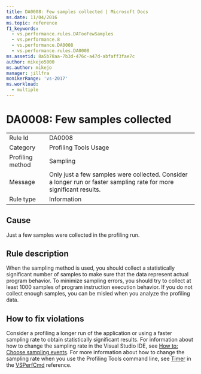 ```yaml
---
title: DA0008: Few samples collected | Microsoft Docs
ms.date: 11/04/2016
ms.topic: reference
f1_keywords: 
  - vs.performance.rules.DATooFewSamples
  - vs.performance.8
  - vs.performance.DA0008
  - vs.performance.rules.DA0008
ms.assetid: 8a5b78aa-7b3d-476c-a47d-abfaff3fae7c
author: mikejo5000
ms.author: mikejo
manager: jillfra
monikerRange: 'vs-2017'
ms.workload: 
  - multiple
---
```

# DA0008: Few samples collected

|||
|-|-|
|Rule Id|DA0008|
|Category|Profiling Tools Usage|
|Profiling method|Sampling|
|Message|Only just a few samples were collected. Consider a longer run or faster sampling rate for more significant results.|
|Rule type|Information|

## Cause
 Just a few samples were collected in the profiling run.

## Rule description
 When the sampling method is used, you should collect a statistically significant number of samples to make sure that the data represent actual program behavior. To minimize sampling errors, you should try to collect at least 1000 samples of program instruction execution behavior. If you do not collect enough samples, you can be misled when you analyze the profiling data.

## How to fix violations
 Consider a profiling a longer run of the application or using a faster sampling rate to obtain statistically significant results. For information about how to change the sampling rate in the Visual Studio IDE, see [How to: Choose sampling events](../profiling/how-to-choose-sampling-events.md). For more information about how to change the sampling rate when you use the Profiling Tools command line, see [Timer](../profiling/timer.md) in the [VSPerfCmd](../profiling/vsperfcmd.md) reference.
